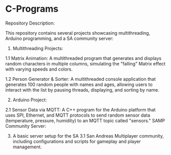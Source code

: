# C-Programs
Repository Description:

This repository contains several projects showcasing multithreading, Arduino programming, and a SA
community server:

1. Multithreading Projects:

 1.1 Matrix Animation: A multithreaded program that generates and displays random characters in multiple columns, simulating the "falling" Matrix effect with varying speeds and colors.
 
  1.2 Person Generator & Sorter: A multithreaded console application that generates 100 random people with names and ages, allowing users to interact with the list by pausing threads, displaying, and sorting by name.

2. Arduino Project:

 2.1 Sensor Data via MQTT: A C++ program for the Arduino platform that uses SPI, Ethernet, and MQTT protocols to send random sensor data (temperature, pressure, humidity) to an MQTT topic called "sensors."
  SAMP Community Server:

3. A basic server setup for the SA
 3.1 San Andreas Multiplayer community, including configurations and scripts for gameplay and player management.
